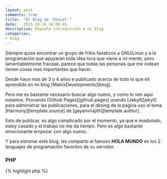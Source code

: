 ```yaml
---
layout: post
comments: true
title:  "El Blog de 'Daniel'"
date:   2015-10-16 16:08:45
description: Pequeña introducción a mi blog
categories:
- blog
---
```

Siempre quise encontrar un grupo de frikis fanaticos a GNU/Linux y a la programación que apoyaran toda idea loca que viene a mi mente, pero lamentablemente fracasé, parece que todas las personas que me rodean tienen cosas mas importantes que hacer.

Desde hace mas de 3 o 4 años e publicado acerca de todo lo que eh aprendido en mi blog [MatrixDevelopments][blog].

Pero me es bastante necesario buscar algo nuevo, y como lo ven aqui estamos.
Provando [Github Pages][github.pages] usando [Jekyll][jekyll] para administrar las publicaciones, para el desing de la pagina uso el tema [Harmony][template.source] de [gayanvirajith][template.author].

Esto de publicar, es algo complicado por el momento, ya que e _madurado_, estoy casado y el trabajo no me da tiempo. Pero es algo bastante emocionante empezar con algo nuevo.

Y para estrenar este blog, les comparto el famoso **HOLA MUNDO** en los 2 lenguajes de programación favoritos de su servidor.

### PHP
{% highlight php %}
<?php

$hola = function($subject)
{
    return sprintf('Hola %s',$subject);
};

echo $hola('Mundo');

{% endhighlight %}

### Java
{% highlight java %}

public class HolaMundo{
	
    public static void main(String args[]){

        System.out.println("Hola Mundo");

    }
}

{% endhighlight %}

Jaja pronto publicare algo mas interesante.

[blog]: https://matrixdevelopments.blogspot.com
[github.pages]: https://pages.github.com
[jekyll]: http://www.jekyllrb.com
[template.source]: https://github.com/gayanvirajith/harmony
[template.author]: https://github.com/gayanvirajith